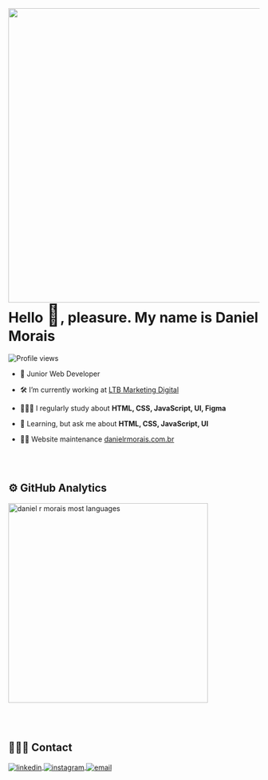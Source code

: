 <img align="right" height="590em" src="https://gist.githubusercontent.com/danielrmorais/1dd3d544838f1bc164698e750b2ee636/raw/2a60e63e76fad7307b999d3f210108f7dba284ac/githubcard_danielrm.svg"/>
<h1 align="left">Hello <span style="font-size: 2.6rem;">👋</span>, pleasure. My name is Daniel Morais</h1>
<p align="left"> <img src="https://komarev.com/ghpvc/?username=danielrmorais&color=blue" alt="Profile views" /> </p>

- 🚀 Junior Web Developer 

- 🛠️ I’m currently working at [LTB Marketing Digital](https://www.portalltb.com.br/)

- 👩🏻‍💻 I regularly study about **HTML, CSS, JavaScript, UI, Figma**

- 💬 Learning, but ask me about **HTML, CSS, JavaScript, UI**

- 👨‍💻 Website maintenance [danielrmorais.com.br](https://danielrmorais.com.br/)


<br><br>

<h2 align="left">⚙️ GitHub Analytics</h2>

<p align="left">
<img width="400em" src="https://github-readme-stats.vercel.app/api/?username=danielrmorais&layout=compact&theme=dark" alt="daniel r morais most languages"/>
</p>

<br><br>

<h2 align="left">🙋🏻‍♂️ Contact</h2>

<p align="left" style="background:none">
<a href="https://www.linkedin.com/in/danielrmorais/" target="_blank">
  <img align="center" src="https://img.shields.io/badge/-danielrmorais-05122A?style=flat&logo=linkedin" alt="linkedin"/>
</a>
<a href="https://instagram.com/odanmorais" target="_blank">
 <img align="center" src="https://img.shields.io/badge/-danielrmorais-05122A?style=flat&logo=instagram" alt="instagram"/>
</a>
<a href="mailto:danielrmorais@outlook.com" target="_blank">
 <img align="center" src="https://img.shields.io/badge/-danielrmorais-05122A?style=flat&logo=gmail" alt="email"/>
</a>
</p>
